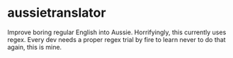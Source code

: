 # aussietranslator
Improve boring regular English into Aussie.
Horrifyingly, this currently uses regex. Every dev needs a proper regex trial by fire to learn never to do that again, this is mine. 
